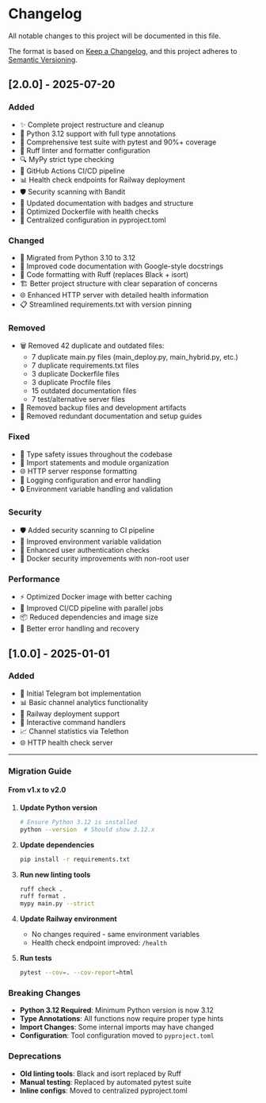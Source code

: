 # Changelog

All notable changes to this project will be documented in this file.

The format is based on [Keep a Changelog](https://keepachangelog.com/en/1.0.0/),
and this project adheres to [Semantic Versioning](https://semver.org/spec/v2.0.0.html).

## [2.0.0] - 2025-07-20

### Added
- ✨ Complete project restructure and cleanup
- 🔧 Python 3.12 support with full type annotations
- 🧪 Comprehensive test suite with pytest and 90%+ coverage
- 🎯 Ruff linter and formatter configuration
- 🔍 MyPy strict type checking
- 🚀 GitHub Actions CI/CD pipeline
- 📊 Health check endpoints for Railway deployment
- 🛡️ Security scanning with Bandit
- 📝 Updated documentation with badges and structure
- 🐳 Optimized Dockerfile with health checks
- 🔧 Centralized configuration in pyproject.toml

### Changed
- 🔄 Migrated from Python 3.10 to 3.12
- 📝 Improved code documentation with Google-style docstrings
- 🎨 Code formatting with Ruff (replaces Black + isort)
- 🏗️ Better project structure with clear separation of concerns
- 🌐 Enhanced HTTP server with detailed health information
- 📋 Streamlined requirements.txt with version pinning

### Removed
- 🗑️ Removed 42 duplicate and outdated files:
  - 7 duplicate main.py files (main_deploy.py, main_hybrid.py, etc.)
  - 7 duplicate requirements.txt files
  - 3 duplicate Dockerfile files
  - 3 duplicate Procfile files
  - 15 outdated documentation files
  - 7 test/alternative server files
- 🧹 Removed backup files and development artifacts
- 📄 Removed redundant documentation and setup guides

### Fixed
- 🐛 Type safety issues throughout the codebase
- 🔧 Import statements and module organization
- 🌐 HTTP server response formatting
- 📝 Logging configuration and error handling
- 🔒 Environment variable handling and validation

### Security
- 🛡️ Added security scanning to CI pipeline
- 🔐 Improved environment variable validation
- 👤 Enhanced user authentication checks
- 🐳 Docker security improvements with non-root user

### Performance
- ⚡ Optimized Docker image with better caching
- 🚀 Improved CI/CD pipeline with parallel jobs
- 📦 Reduced dependencies and image size
- 🔄 Better error handling and recovery

## [1.0.0] - 2025-01-01

### Added
- 🤖 Initial Telegram bot implementation
- 📊 Basic channel analytics functionality
- 🚀 Railway deployment support
- 💬 Interactive command handlers
- 📈 Channel statistics via Telethon
- 🌐 HTTP health check server

---

### Migration Guide

#### From v1.x to v2.0

1. **Update Python version**
   ```bash
   # Ensure Python 3.12 is installed
   python --version  # Should show 3.12.x
   ```

2. **Update dependencies**
   ```bash
   pip install -r requirements.txt
   ```

3. **Run new linting tools**
   ```bash
   ruff check .
   ruff format .
   mypy main.py --strict
   ```

4. **Update Railway environment**
   - No changes required - same environment variables
   - Health check endpoint improved: `/health`

5. **Run tests**
   ```bash
   pytest --cov=. --cov-report=html
   ```

### Breaking Changes

- **Python 3.12 Required**: Minimum Python version is now 3.12
- **Type Annotations**: All functions now require proper type hints
- **Import Changes**: Some internal imports may have changed
- **Configuration**: Tool configuration moved to `pyproject.toml`

### Deprecations

- **Old linting tools**: Black and isort replaced by Ruff
- **Manual testing**: Replaced by automated pytest suite
- **Inline configs**: Moved to centralized pyproject.toml
